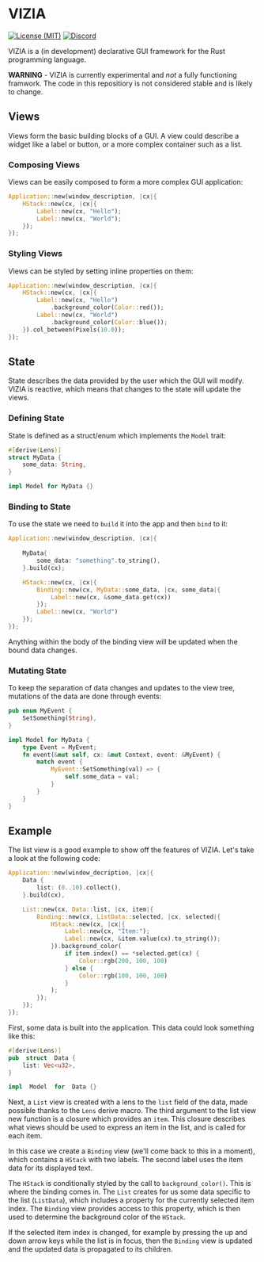 # VIZIA

[![License (MIT)](https://img.shields.io/crates/l/vizia)](https://github.com/geom3trik/VIZIA/blob/main/LICENSE)
[![Discord](https://img.shields.io/discord/791142189005537332.svg?label=&logo=discord&logoColor=ffffff&color=7389D8&labelColor=6A7EC2)](https://discord.gg/aNkTPsRm2w)
<!-- [![Dependency status](https://deps.rs/repo/github/geom3trik/VIZIA/status.svg)](https://deps.rs/repo/github/geom3trik/VIZIA) -->
<!-- [![Crates.io](https://img.shields.io/crates/v/vizia)](https://crates.io/crates/vizia) -->
<!-- [![docs.rs](https://img.shields.io/badge/docs-website-blue)](https://docs.rs/vizia/) -->



VIZIA is a (in development) declarative GUI framework for the Rust programming language.

**WARNING** - VIZIA is currently experimental and *not* a fully functioning framwork. The code in this repositiory is not considered stable and is likely to change.

## Views
Views form the basic building blocks of a GUI. A view could describe a widget like a label or button, or a more complex container such as a list.

### Composing Views
Views can be easily composed to form a more complex GUI application:
```rust
Application::new(window_description, |cx|{
	HStack::new(cx, |cx|{
		Label::new(cx, "Hello");
		Label::new(cx, "World");
	});
});
```

### Styling Views
Views can be styled by setting inline properties on them:
```rust
Application::new(window_description, |cx|{
	HStack::new(cx, |cx|{
		Label::new(cx, "Hello")
			.background_color(Color::red());
		Label::new(cx, "World")
			.background_color(Color::blue());
	}).col_between(Pixels(10.0));
});
```

## State
State describes the data provided by the user which the GUI will modify. VIZIA is reactive, which means that changes to the state will update the views.
 
### Defining State
State is defined as a struct/enum which implements the `Model` trait:
```rust
#[derive(Lens)]
struct MyData {
	some_data: String,
}

impl Model for MyData {}

```

### Binding to State
To use the state we need to `build` it into the app and then `bind` to it:
```rust
Application::new(window_description, |cx|{
	
	MyData{
		some_data: "something".to_string(),
	}.build(cx);

	HStack::new(cx, |cx|{
		Binding::new(cx, MyData::some_data, |cx, some_data|{
			Label::new(cx, &some_data.get(cx))	
		});
		Label::new(cx, "World")
	});
});
```
Anything within the body of the binding view will be updated when the bound data changes.

### Mutating State
To keep the separation of data changes and updates to the view tree, mutations of the data are done through events:
```rust
pub enum MyEvent {
	SetSomething(String),
}

impl Model for MyData {
	type Event = MyEvent;
	fn event(&mut self, cx: &mut Context, event: &MyEvent) {
		match event {
			MyEvent::SetSomething(val) => {
				self.some_data = val;
			}	
		}
	}
}
```

## Example
The list view is a good example to show off the features of VIZIA. Let's take a look at the following code: 
```rust
Application::new(window_decription, |cx|{
	Data {
		list: (0..10).collect(),
	}.build(cx),

	List::new(cx, Data::list, |cx, item|{
		Binding::new(cx, ListData::selected, |cx, selected|{
			HStack::new(cx, |cx|{
				Label::new(cx, "Item:");
				Label::new(cx, &item.value(cx).to_string());
			}).background_color(
				if item.index() == *selected.get(cx) {
					Color::rgb(200, 100, 100)
				} else {
					Color::rgb(100, 100, 100)
				}
			);
		});
	});
});
```

First, some data is built into the application. This data could look something like this:
```rust
#[derive(Lens)]
pub  struct  Data {
	list: Vec<u32>,
}

impl  Model  for  Data {}
```
Next, a `List` view is created with a lens to the `list` field of the data, made possible thanks to the `Lens` derive macro. The third argument to the list view new function is a closure which provides an `item`.  This closure describes what views should be used to express an item in the list, and is called for each item.

In this case we create a `Binding` view (we'll come back to this in a moment), which contains a `HStack` with two labels. The second label uses the item data for its displayed text.

The `HStack` is conditionally styled by the call to `background_color()`. This is where the binding comes in. The `List` creates for us some data specific to the list (`ListData`), which includes  a property for the currently selected item index. The `Binding` view provides access to this property, which is then used to determine the background color of the `HStack`. 

If the selected item index is changed, for example by pressing the up and down arrow keys while the list is in focus, then the `Binding` view is updated and the updated data is propagated to its children.

